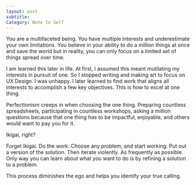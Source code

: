 ```yaml
---
layout: post
subtitle:
Category: Note to Self
---
```

You are a multifaceted being. You have multiple interests and underestimate your own limitations. You believe in your ability to do a million things at once and save the world but in reality, you can only focus on a limited set of things spread over time.

<!--more-->

I am learned this later in life. At first, I assumed this meant mutilating my interests in pursuit of one. So I stopped writing and making art to focus on UX Design. I was unhappy. I later learned to find work that aligns all interests to accomplish a few key objectives. This is how to excel at one thing.

Perfectionism creeps in when choosing the one thing. Preparing countless spreadsheets, participating in countless workshops, asking a million questions because that one thing *has* to be impactful, enjoyable, and others would want to pay you for it. 

Ikigai, right?

Forget Ikigai. Do the work. Choose any problem, and start working. Put out a version of the solution. Then iterate violently. As frequently as possible. Only way you can learn about what you want to do is by refining a solution to a problem.

This process diminishes the ego and helps you identify your true calling.
